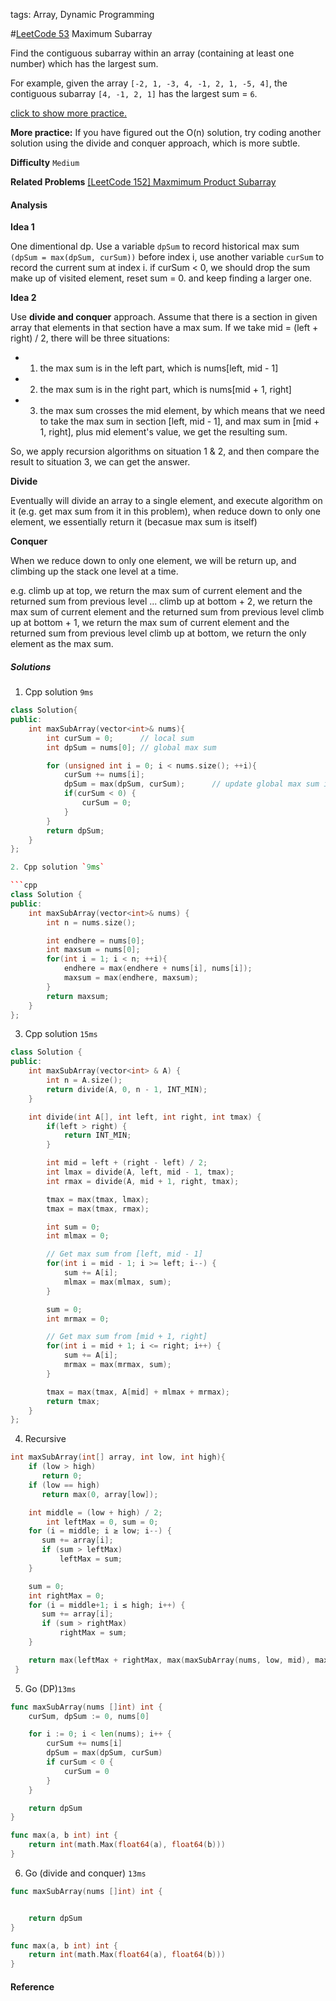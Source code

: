 tags: Array, Dynamic Programming

#[LeetCode 53] Maximum Subarray

Find the contiguous subarray within an array (containing at least one number) which has the largest sum.

For example, given the array `[-2, 1, -3, 4, -1, 2, 1, -5, 4]`,
the contiguous subarray `[4, -1, 2, 1]` has the largest sum = `6`.

[click to show more practice.](https://leetcode.com/problems/maximum-subarray/#)

**More practice:**
If you have figured out the O(n) solution,
try coding another solution using the divide and conquer approach,
which is more subtle.


**Difficulty**
`Medium`

**Related Problems**
[[LeetCode 152] Maxmimum Product Subarray]()


#### Analysis

**Idea 1**

One dimentional dp.
Use a variable `dpSum` to record historical max sum `(dpSum = max(dpSum, curSum))` before index i, use another variable `curSum` to record the current sum at index i. if curSum < 0, we should drop the sum make up of visited element, reset sum = 0. and keep finding a larger one.


**Idea 2**

Use **divide and conquer** approach.
Assume that there is a section in given array that elements in that section have a max sum.
If we take mid = (left + right) / 2, there will be three situations:

 * 1. the max sum is in the left part, which is nums[left, mid - 1]
 * 2. the max sum is in the right part, which is nums[mid + 1, right]
 * 3. the max sum crosses the mid element, by which means that we need to take the max sum in section [left, mid - 1], and max sum in [mid + 1, right], plus
 mid element's value, we get the resulting sum.

So, we apply recursion algorithms on situation 1 & 2, and then compare the result to situation 3, we can get the answer.

**Divide**

Eventually will divide an array to a single element, and execute algorithm on it (e.g. get max sum from it in this problem), when reduce down to only one element,
we essentially return it (becasue max sum is itself)

**Conquer**

When we reduce down to only one element, we will be return up, and climbing up the stack one level at a time.

e.g.
climb up at top, we return the max sum of current element and the returned sum from previous level
...
climb up at bottom + 2, we return the max sum of current element and the returned sum from previous level
climb up at bottom + 1, we return the max sum of current element and the returned sum from previous level
climb up at bottom, we return the only element as the max sum.


##### Solutions

1. Cpp solution `9ms`

```cpp
class Solution{
public:
	int maxSubArray(vector<int>& nums){
		int curSum = 0;      // local sum
		int dpSum = nums[0]; // global max sum

		for (unsigned int i = 0; i < nums.size(); ++i){
            curSum += nums[i];
			dpSum = max(dpSum, curSum);      // update global max sum in each iteration
            if(curSum < 0) {
                curSum = 0;
            }
		}
		return dpSum;
	}
};

2. Cpp solution `9ms`

```cpp
class Solution {
public:
    int maxSubArray(vector<int>& nums) {
        int n = nums.size();

        int endhere = nums[0];
        int maxsum = nums[0];
        for(int i = 1; i < n; ++i){
            endhere = max(endhere + nums[i], nums[i]);
            maxsum = max(endhere, maxsum);
        }
        return maxsum;
    }
};
```

3. Cpp solution `15ms`

```cpp
class Solution {
public:
    int maxSubArray(vector<int> & A) {
        int n = A.size();
        return divide(A, 0, n - 1, INT_MIN);
    }

    int divide(int A[], int left, int right, int tmax) {
        if(left > right) {
            return INT_MIN;
        }

        int mid = left + (right - left) / 2;
        int lmax = divide(A, left, mid - 1, tmax);
        int rmax = divide(A, mid + 1, right, tmax);

        tmax = max(tmax, lmax);
        tmax = max(tmax, rmax);

        int sum = 0;
        int mlmax = 0;

        // Get max sum from [left, mid - 1]
        for(int i = mid - 1; i >= left; i--) {
            sum += A[i];
            mlmax = max(mlmax, sum);
        }

        sum = 0;
        int mrmax = 0;

        // Get max sum from [mid + 1, right]
        for(int i = mid + 1; i <= right; i++) {
            sum += A[i];
            mrmax = max(mrmax, sum);
        }

        tmax = max(tmax, A[mid] + mlmax + mrmax);
        return tmax;
    }
};
```

4. Recursive

```cpp
int maxSubArray(int[] array, int low, int high){
    if (low > high)
       return 0;
    if (low == high)
       return max(0, array[low]);

    int middle = (low + high) / 2;
        int leftMax = 0, sum = 0;
    for (i = middle; i ≥ low; i--) {
       sum += array[i];
       if (sum > leftMax)
           leftMax = sum;
    }

    sum = 0;
    int rightMax = 0;
    for (i = middle+1; i ≤ high; i++) {
       sum += array[i];
       if (sum > rightMax)
           rightMax = sum;
    }

    return max(leftMax + rightMax, max(maxSubArray(nums, low, mid), maxSubArray(mid+1, high)));
 }
```

5. Go (DP)`13ms`

```go
func maxSubArray(nums []int) int {
    curSum, dpSum := 0, nums[0]

    for i := 0; i < len(nums); i++ {
        curSum += nums[i]
        dpSum = max(dpSum, curSum)
        if curSum < 0 {
            curSum = 0
        }
    }

    return dpSum
}

func max(a, b int) int {
    return int(math.Max(float64(a), float64(b)))
}
```

6. Go (divide and conquer) `13ms`

```go
func maxSubArray(nums []int) int {


    return dpSum
}

func max(a, b int) int {
    return int(math.Max(float64(a), float64(b)))
}
```

#### Reference

[LeetCode 53]:https://leetcode.com/problems/maximum-subarray